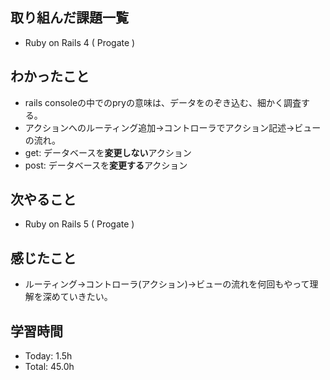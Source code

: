 ## 取り組んだ課題一覧
- Ruby on Rails 4 ( Progate ) 
## わかったこと
- rails consoleの中でのpryの意味は、データをのぞき込む、細かく調査する。
- アクションへのルーティング追加→コントローラでアクション記述→ビューの流れ。
- get: データベースを**変更しない**アクション
- post: データベースを**変更する**アクション
## 次やること
- Ruby on Rails 5 ( Progate ) 
## 感じたこと
- ルーティング→コントローラ(アクション)→ビューの流れを何回もやって理解を深めていきたい。
## 学習時間
- Today: 1.5h
- Total: 45.0h
